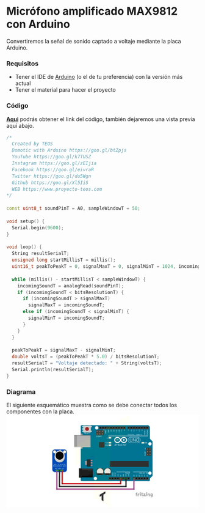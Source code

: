 # Micrófono amplificado MAX9812 con Arduino
Convertiremos la señal de sonido captado a voltaje mediante la placa Arduino.

### Requisitos
- Tener el IDE de [Arduino](https://www.arduino.cc/en/Main/Software) (o el de tu preferencia) con la versión más actual
- Tener el material para hacer el proyecto

### Código
**[Aqui](https://github.com/proyectoTEOS/Microfono-amplificado-MAX9812-con-Arduino/blob/master/Microfono-amplificado-MAX9812-con-Arduino.ino)** podrás obtener el link del código, también dejaremos
una vista previa aquí abajo.

```c++
/*
  Created by TEOS
  Domotic with Arduino https://goo.gl/btZpjs
  YouTube https://goo.gl/k7TUSZ
  Instagram https://goo.gl/zEIjia
  Facebook https://goo.gl/eivraR
  Twitter https://goo.gl/du5Wgn
  Github https://goo.gl/Xl5IiS
  WEB https://www.proyecto-teos.com
*/

const uint8_t soundPinT = A0, sampleWindowT = 50;

void setup() {
  Serial.begin(9600);
}

void loop() {
  String resultSerialT;
  unsigned long startMillisT = millis();
  uint16_t peakToPeakT = 0, signalMaxT = 0, signalMinT = 1024, incomingSoundT, bitsResolutionT = 1024;

  while (millis() - startMillisT < sampleWindowT) {
    incomingSoundT = analogRead(soundPinT);
    if (incomingSoundT < bitsResolutionT) {
      if (incomingSoundT > signalMaxT)
        signalMaxT = incomingSoundT;
      else if (incomingSoundT < signalMinT) {
        signalMinT = incomingSoundT;
      }
    }
  }

  peakToPeakT = signalMaxT - signalMinT;
  double voltsT = (peakToPeakT * 5.0) / bitsResolutionT;
  resultSerialT = "Voltaje detectado: " + String(voltsT);
  Serial.println(resultSerialT);
}
```

### Diagrama
El siguiente esquemático muestra como se debe conectar todos los componentes con la placa.
![](https://github.com/proyectoTEOS/Microfono-amplificado-MAX9812-con-Arduino/blob/master/microfono-amplificado-max9812-con-arduino-5.jpg)
